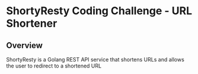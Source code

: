 # ShortyResty Coding Challenge - URL Shortener

## Overview
ShortyResty is a Golang REST API service that shortens URLs and allows the user to redirect to a shortened URL
